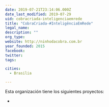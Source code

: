 ```yaml
---
date: 2019-07-21T23:14:06.000Z
date_last_modified: 2019-07-29
uid: cobracriada-inteligenciaemrede
title: "CobraCriada-#InteligênciaEmRede"
legal_name: 
description: ""
org_type: 
website: http://ninhodacobra.com.br
year_founded: 2015
facebook: 
twitter: 
tags:

cities: 
  - Brasilia

---
```


Esta organización tiene los siguientes proyectos:

- [](/proyectos/ozzymandhas-jornalismo-colaborativo)
